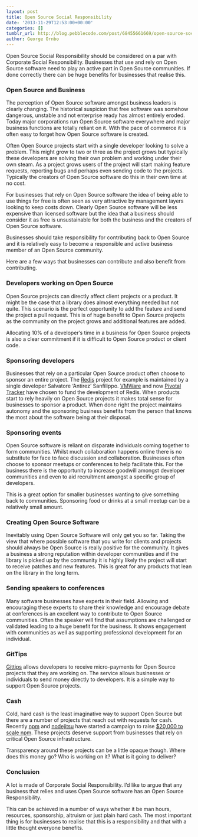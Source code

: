 ```yaml
---
layout: post
title: Open Source Social Responsibility
date: '2013-11-29T12:53:00+00:00'
categories: []
tumblr_url: http://blog.pebblecode.com/post/68455661669/open-source-social-responsibility
author: George Ornbo
---
```

<p>Open Source Social Responsibility should be considered on a par with Corporate Social Responsibility. Businesses that use and rely on Open Source software need to play an active part in Open Source communities. If done correctly there can be huge benefits for businesses that realise this.</p>

<h3>Open Source and Business</h3>

<p>The perception of Open Source software amongst business leaders is clearly changing. The historical suspicion that free software was somehow dangerous, unstable and not enterprise ready has almost entirely eroded. Today major corporations run Open Source software everywhere and major business functions are totally reliant on it. With the pace of commerce it is often easy to forget how Open Source software is created.</p>

<p>Often Open Source projects start with a single developer looking to solve a problem. This might grow to two or three as the project grows but typically these developers are solving their own problem and working under their own steam. As a project grows users of the project will start making feature requests, reporting bugs and perhaps even sending code to the projects. Typically the creators of Open Source software do this in their own time at no cost.</p>

<p>For businesses that rely on Open Source software the idea of being able to use things for free is often seen as very attractive by management layers looking to keep costs down. Clearly Open Source software will be less expensive than licensed software but the idea that a business should consider it as free is unsustainable for both the business and the creators of Open Source software.</p>

<p>Businesses should take responsibility for contributing back to Open Source and it is relatively easy to become a responsible and active business member of an Open Source community.</p>

<p>Here are a few ways that businesses can contribute and also benefit from contributing.</p>

<h3>Developers working on Open Source</h3>

<p>Open Source projects can directly affect client projects or a product. It might be the case that a library does almost everything needed but not quite. This scenario is the perfect opportunity to add the feature and send the project a pull request. This is of huge benefit to Open Source projects as the community on the project grows and additional features are added.</p>

<p>Allocating 10% of a developer&rsquo;s time in a business for Open Source projects is also a clear commitment if it is difficult to Open Source product or client code.</p>

<h3>Sponsoring developers</h3>

<p>Businesses that rely on a particular Open Source product often choose to sponsor an entire project. The <a href="http://redis.io/">Redis</a> project for example is maintained by a single developer Salvatore &lsquo;Antirez&rsquo; Sanfilippo. <a href="http://www.vmware.com/">VMWare</a> and now <a href="https://www.pivotaltracker.com/">Pivotal Tracker</a> have chosen to fund the development of Redis. When products start to rely heavily on Open Source projects it makes total sense for businesses to sponsor a product. When done right the project maintains autonomy and the sponsoring business benefits from the person that knows the most about the software being at their disposal.</p>

<h3>Sponsoring events</h3>

<p>Open Source software is reliant on disparate individuals coming together to form communities. Whilst much collaboration happens online there is no substitute for face to face discussion and collaboration. Businesses often choose to sponsor meetups or conferences to help facilitate this. For the business there is the opportunity to increase goodwill amongst developer communities and even to aid recruitment amongst a specific group of developers.</p>

<p>This is a great option for smaller businesses wanting to give something back to communities. Sponsoring food or drinks at a small meetup can be a relatively small amount.</p>

<h3>Creating Open Source Software</h3>

<p>Inevitably using Open Source Software will only get you so far. Taking the view that where possible software that you write for clients and projects should always be Open Source is really positive for the community. It gives a business a strong reputation within developer communities and if the library is picked up by the community it is highly likely the project will start to receive patches and new features. This is great for any products that lean on the library in the long term.</p>

<h3>Sending speakers to conferences</h3>

<p>Many software businesses have experts in their field. Allowing and encouraging these experts to share their knowledge and encourage debate at conferences is an excellent way to contribute to Open Source communities. Often the speaker will find that assumptions are challenged or validated leading to a huge benefit for the business. It shows engagement with communities as well as supporting professional development for an individual.</p>

<h3>GitTips</h3>

<p><a href="https://www.gittip.com/">Gittips</a> allows developers to receive micro-payments for Open Source projects that they are working on. The service allows businesses or individuals to send money directly to developers. It is a simple way to support Open Source projects.</p>

<h3>Cash</h3>

<p>Cold, hard cash is the least imaginative way to support Open Source but there are a number of projects that reach out with requests for cash. Recently <a href="https://npmjs.org/">npm</a> and <a href="https://www.nodejitsu.com/">nodejitsu</a> have started a campaign to raise <a href="https://scalenpm.org/">$20,000 to scale npm</a>. These projects deserve support from businesses that rely on critical Open Source infrastructure.</p>

<p>Transparency around these projects can be a little opaque though. Where does this money go? Who is working on it? What is it going to deliver?</p>

<h3>Conclusion</h3>

<p>A lot is made of Corporate Social Responsibility. I&rsquo;d like to argue that any business that relies and uses Open Source software has an Open Source Responsibility.</p>

<p>This can be achieved in a number of ways whether it be man hours, resources, sponsorship, altruism or just plain hard cash. The most important thing is for businesses to realise that this is a responsibility and that with a little thought everyone benefits.</p>
